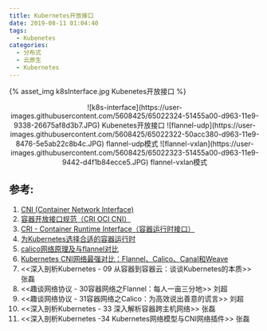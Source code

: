 ```yaml
---
title: Kubernetes开放接口
date: 2019-08-11 01:04:40
tags:
  - Kubenetes
categories:
  - 分布式 
  - 云原生
  - Kubernetes  
---
```



{% asset_img   k8sInterface.jpg  Kubenetes开放接口  %}

<!-- more -->

<div style="text-align: center;">
![k8s-interface](https://user-images.githubusercontent.com/5608425/65022324-51455a00-d963-11e9-9338-26675af8d3b7.JPG)  Kubenetes开放接口
![flannel-udp](https://user-images.githubusercontent.com/5608425/65022322-50acc380-d963-11e9-8476-5e5ab22c8b4c.JPG)  flannel-udp模式
![flannel-vxlan](https://user-images.githubusercontent.com/5608425/65022323-51455a00-d963-11e9-9442-d4f1b84ecce5.JPG)  flannel-vxlan模式
</div>


## 参考:

1. [CNI (Container Network Interface)](https://feisky.xyz/kubernetes-handbook/network/cni/)
2. [容器开放接口规范（CRI OCI CNI）](https://www.jianshu.com/p/62e71584d1cb)
3. [CRI - Container Runtime Interface（容器运行时接口）](https://jimmysong.io/kubernetes-handbook/concepts/cri.html)
4. [为Kubernetes选择合适的容器运行时](https://mp.weixin.qq.com/s/sshrTSsUfqjja6g4-Lb42g)
5. [calico网络原理及与flannel对比](https://blog.csdn.net/hxpjava1/article/details/79566192)
6. [Kubernetes CNI网络最强对比：Flannel、Calico、Canal和Weave](https://mp.weixin.qq.com/s/GQc8XPV4MaCWiTcN2wVzbw)
7. <<深入剖析Kubernetes - 09  从容器到容器云：谈谈Kubernetes的本质>> 张磊
8. <<趣谈网络协议 - 30容器网络之Flannel：每人一亩三分地>> 刘超
9. <<趣谈网络协议 - 31容器网络之Calico：为高效说出善意的谎言>> 刘超
10. <<深入剖析Kubernetes - 33  深入解析容器跨主机网络>> 张磊
11. <<深入剖析Kubernetes -34  Kubernetes网络模型与CNI网络插件>>  张磊

